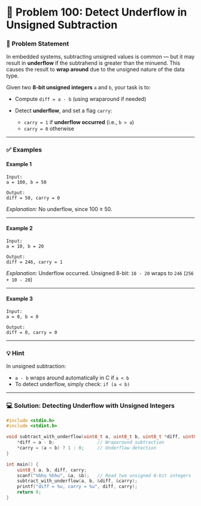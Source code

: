 # 🧩 Problem 100: Detect Underflow in Unsigned Subtraction

### 📝 Problem Statement

In embedded systems, subtracting unsigned values is common — but it may result in **underflow** if the subtrahend is greater than the minuend. This causes the result to **wrap around** due to the unsigned nature of the data type.

Given two **8-bit unsigned integers** `a` and `b`, your task is to:

* Compute `diff = a - b` (using wraparound if needed)
* Detect **underflow**, and set a flag `carry`:

  * `carry = 1` if **underflow occurred** (i.e., `b > a`)
  * `carry = 0` otherwise

---

### ✅ Examples

#### Example 1

```
Input:
a = 100, b = 50

Output:
diff = 50, carry = 0
```

*Explanation:* No underflow, since 100 ≥ 50.

---

#### Example 2

```
Input:
a = 10, b = 20

Output:
diff = 246, carry = 1
```

*Explanation:* Underflow occurred.
Unsigned 8-bit: `10 - 20` wraps to `246` (`256 + 10 - 20`)

---

#### Example 3

```
Input:
a = 0, b = 0

Output:
diff = 0, carry = 0
```

---

### 💡 Hint

In unsigned subtraction:

* `a - b` wraps around automatically in C if `a < b`
* To detect underflow, simply check: `if (a < b)`

---

### 💻 Solution: Detecting Underflow with Unsigned Integers

```c
#include <stdio.h>
#include <stdint.h>

void subtract_with_underflow(uint8_t a, uint8_t b, uint8_t *diff, uint8_t *carry) {
    *diff = a - b;                // Wraparound subtraction
    *carry = (a < b) ? 1 : 0;     // Underflow detection
}

int main() {
    uint8_t a, b, diff, carry;
    scanf("%hhu %hhu", &a, &b);   // Read two unsigned 8-bit integers
    subtract_with_underflow(a, b, &diff, &carry);
    printf("diff = %u, carry = %u", diff, carry);
    return 0;
}
```